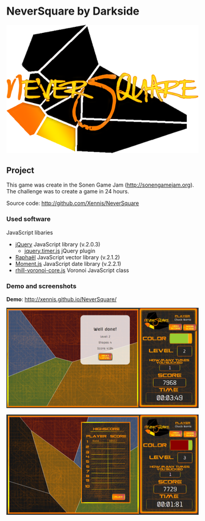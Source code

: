 # NeverSquare by Darkside

![neversquare_logo](img/NeverSquareSplash.png)

## Project

This game was create in the Sonen Game Jam (http://sonengamejam.org).
The challenge was to create a game in 24 hours.

Source code: http://github.com/Xennis/NeverSquare

### Used software

JavaScript libaries
* [jQuery](http://jquery.com) JavaScript library (v.2.0.3)
    * [jquery.timer.js](http://github.com/jchavannes/jquery-timer) jQuery plugin
* [Raphaël](http://raphaeljs.com/) JavaScript vector library (v.2.1.2)
* [Moment.js](http://momentjs.com/) JavaScript date library (v.2.2.1)  
* [rhill-voronoi-core.js](http://github.com/gorhill/Javascript-Voronoi) Voronoi JavaScript class

### Demo and screenshots

**Demo**: http://xennis.github.io/NeverSquare/

![play_win](_screenshots/play_win.png)

![play_win](_screenshots/highscore.png)